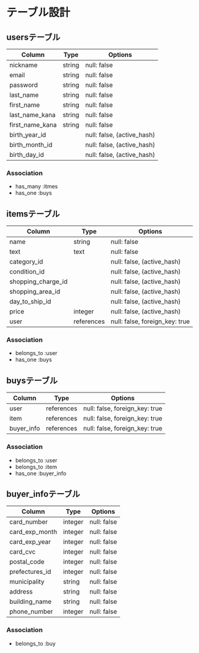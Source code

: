 # テーブル設計

## usersテーブル

| Column          | Type   | Options                    |
| --------------- | ------ | -------------------------- |
| nickname        | string | null: false                |
| email           | string | null: false                |
| password        | string | null: false                |
| last_name       | string | null: false                |
| first_name      | string | null: false                |
| last_name_kana  | string | null: false                |
| first_name_kana | string | null: false                |
| birth_year_id   |        | null: false, (active_hash) |
| birth_month_id  |        | null: false, (active_hash) |
| birth_day_id    |        | null: false, (active_hash) |



### Association

- has_many :itmes
- has_one :buys


## itemsテーブル

| Column             | Type       | Options                        |
| ------------------ | ---------- | ------------------------------ |
| name               | string     | null: false                    |
| text               | text       | null: false                    |
| category_id        |            | null: false, (active_hash)     |
| condition_id       |            | null: false, (active_hash)     |
| shopping_charge_id |            | null: false, (active_hash)     |
| shopping_area_id   |            | null: false, (active_hash)     |
| day_to_ship_id     |            | null: false, (active_hash)     |
| price              | integer    | null: false, (active_hash)     |
| user               | references | null: false, foreign_key: true |

### Association

- belongs_to :user
- has_one :buys


## buysテーブル

| Column      | Type       | Options                        |
| ------------| ---------- | -------------------------------|
| user        | references | null: false, foreign_key: true |
| item        | references | null: false, foreign_key: true |
| buyer_info  | references | null: false, foreign_key: true |

### Association

- belongs_to :user
- belongs_to :item
- has_one :buyer_info


## buyer_infoテーブル

| Column         | Type    | Options     |
| ---------------| ------- | ----------- |
| card_number    | integer | null: false |
| card_exp_month | integer | null: false |
| card_exp_year  | integer | null: false |
| card_cvc       | integer | null: false |
| postal_code    | integer | null: false |
| prefectures_id | integer | null: false |
| municipality   | string  | null: false |
| address        | string  | null: false |
| building_name  | string  | null: false |
| phone_number   | integer | null: false |

### Association

- belongs_to :buy
